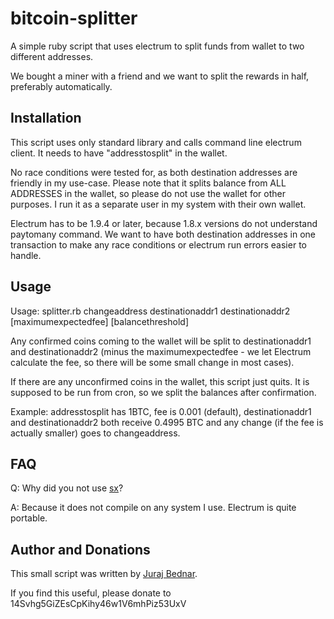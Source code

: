 bitcoin-splitter
================

A simple ruby script that uses electrum to split funds from wallet to two different addresses.

We bought a miner with a friend and we want to split the rewards in half, preferably automatically.

Installation
------------

This script uses only standard library and calls command line electrum client. It needs to have "addresstosplit" in the wallet.

No race conditions were tested for, as both destination addresses are friendly in my use-case. Please note that it splits balance from ALL ADDRESSES in the wallet, so please do not use the wallet for other purposes. I run it as a separate user in my system with their own wallet.

Electrum has to be 1.9.4 or later, because 1.8.x versions do not understand paytomany command. We want to have both destination addresses in one transaction to make any race conditions or electrum run errors easier to handle.

Usage
-----

Usage: splitter.rb changeaddress destinationaddr1 destinationaddr2 [maximumexpectedfee] [balancethreshold]

Any confirmed coins coming to the wallet will be split to destinationaddr1 and destinationaddr2 (minus the maximumexpectedfee - we
let Electrum calculate the fee, so there will be some small change in most cases).

If there are any unconfirmed coins in the wallet, this script just quits. It is supposed to be run from cron, so we split the
balances after confirmation.

Example: addresstosplit has 1BTC, fee is 0.001 (default), destinationaddr1 and destinationaddr2 both receive 0.4995 BTC and
any change (if the fee is actually smaller) goes to changeaddress.

FAQ
---

Q: Why did you not use [sx](http://sx.dyne.org/)? 

A: Because it does not compile on any system I use. Electrum is quite portable.

Author and Donations
--------------------

This small script was written by [Juraj Bednar](http://juraj.bednar.sk/about-me/).

If you find this useful, please donate to 14Svhg5GiZEsCpKihy46w1V6mhPiz53UxV
